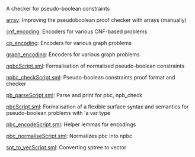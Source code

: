 A checker for pseudo-boolean constraints

[array](array):
Improving the pseudoboolean proof checker with arrays (manually)

[cnf_encoding](cnf_encoding):
Encoders for various CNF-based problems

[cp_encoding](cp_encoding):
Encoders for various graph problems

[graph_encoding](graph_encoding):
Encoders for various graph problems

[npbcScript.sml](npbcScript.sml):
Formalisation of normalised pseudo-boolean constraints

[npbc_checkScript.sml](npbc_checkScript.sml):
Pseudo-boolean constraints proof format and checker

[pb_parseScript.sml](pb_parseScript.sml):
Parse and print for pbc, npb_check

[pbcScript.sml](pbcScript.sml):
Formalisation of a flexible surface syntax and semantics for
pseudo-boolean problems with 'a var type

[pbc_encodeScript.sml](pbc_encodeScript.sml):
Helper lemmas for encodings

[pbc_normaliseScript.sml](pbc_normaliseScript.sml):
Normalizes pbc into npbc

[spt_to_vecScript.sml](spt_to_vecScript.sml):
Converting sptree to vector
